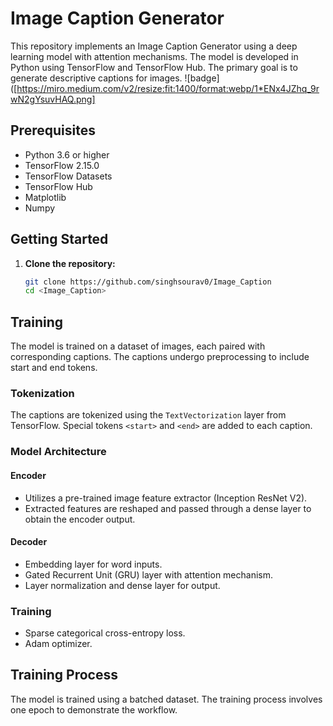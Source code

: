 # Image Caption Generator

This repository implements an Image Caption Generator using a deep learning model with attention mechanisms. The model is developed in Python using TensorFlow and TensorFlow Hub. The primary goal is to generate descriptive captions for images.
![badge]([https://miro.medium.com/v2/resize:fit:1400/format:webp/1*ENx4JZhq_9rwN2gYsuvHAQ.png]
## Prerequisites

- Python 3.6 or higher
- TensorFlow 2.15.0
- TensorFlow Datasets
- TensorFlow Hub
- Matplotlib
- Numpy

## Getting Started

1. **Clone the repository:**

   ```bash
   git clone https://github.com/singhsourav0/Image_Caption
   cd <Image_Caption>
## Training

The model is trained on a dataset of images, each paired with corresponding captions. The captions undergo preprocessing to include start and end tokens.

### Tokenization

The captions are tokenized using the `TextVectorization` layer from TensorFlow. Special tokens `<start>` and `<end>` are added to each caption.

### Model Architecture

#### Encoder

- Utilizes a pre-trained image feature extractor (Inception ResNet V2).
- Extracted features are reshaped and passed through a dense layer to obtain the encoder output.

#### Decoder

- Embedding layer for word inputs.
- Gated Recurrent Unit (GRU) layer with attention mechanism.
- Layer normalization and dense layer for output.

### Training

- Sparse categorical cross-entropy loss.
- Adam optimizer.

## Training Process

The model is trained using a batched dataset. The training process involves one epoch to demonstrate the workflow.
